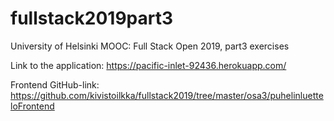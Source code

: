 # fullstack2019part3
University of Helsinki MOOC: Full Stack Open 2019, part3 exercises

Link to the application:
https://pacific-inlet-92436.herokuapp.com/

Frontend GitHub-link:
https://github.com/kivistoilkka/fullstack2019/tree/master/osa3/puhelinluetteloFrontend
